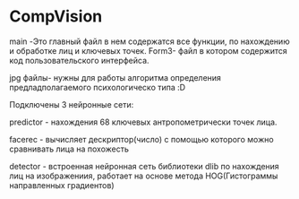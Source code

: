 # CompVision
main -Это главный файл в нем содержатся все функции, по нахождению и обработке лиц и ключевых точек.
Form3- файл в котором содержится код пользовательского интерфейса.

jpg файлы- нужны для работы алгоритма определения предладполагаемого психологическо типа :D

Подключены 3 нейронные сети:

predictor - нахождения 68 ключевых антропометрически точек лица.

facerec - вычисляет дескриптор(число) с помощью которого можно сравнивать лица на похожесть

detector - встроенная нейронная сеть библиотеки dlib по нахождения лиц на изображениия, работает на основе метода HOG(Гистограммы направленных градиентов)
